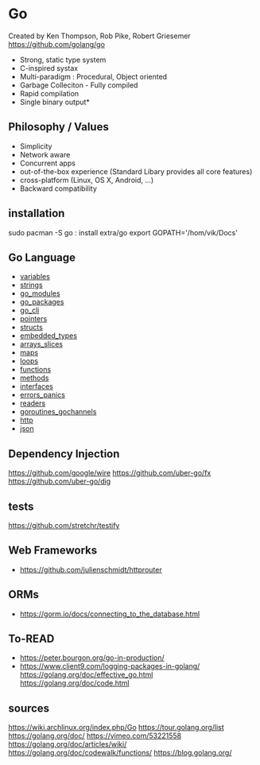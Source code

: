 # Go

Created by Ken Thompson, Rob Pike, Robert Griesemer
https://github.com/golang/go

- Strong, static type system
- C-inspired systax
- Multi-paradigm : Procedural, Object oriented
- Garbage Colleciton - Fully compiled
- Rapid compilation
- Single binary output*

## Philosophy / Values
- Simplicity
- Network aware
- Concurrent apps
- out-of-the-box experience (Standard Libary provides all core features)
- cross-platform (Linux, OS X, Android, ...)
- Backward compatibility


## installation
sudo pacman -S go : install extra/go
export GOPATH='/hom/vik/Docs'


## Go Language
- [variables](variables.md)
- [strings](strings.md)
- [go_modules](./go_modules.md)
- [go_packages](go_packages.md)
- [go_cli ](./go_cli.md)
- [pointers](pointers.md)
- [structs](structs.md)
- [embedded_types](embedded_types.md)
- [arrays_slices](arrays_slices.md)
- [maps](maps.md)
- [loops](loops.md)
- [functions](functions.md)
- [methods](methods.md)
- [interfaces](interfaces.md)
- [errors_panics](errors_panics.md)
- [readers](readers.md)
- [goroutines_gochannels](goroutines_gochannels.md)
- [http](http.md)
- [json](json.md)





## Dependency Injection
https://github.com/google/wire
https://github.com/uber-go/fx
https://github.com/uber-go/dig

## tests
https://github.com/stretchr/testify

## Web Frameworks
- https://github.com/julienschmidt/httprouter

## ORMs
- https://gorm.io/docs/connecting_to_the_database.html

## To-READ
- https://peter.bourgon.org/go-in-production/
- https://www.client9.com/logging-packages-in-golang/
https://golang.org/doc/effective_go.html
https://golang.org/doc/code.html

## sources
https://wiki.archlinux.org/index.php/Go
https://tour.golang.org/list
https://golang.org/doc/
https://vimeo.com/53221558
https://golang.org/doc/articles/wiki/
https://golang.org/doc/codewalk/functions/
https://blog.golang.org/


